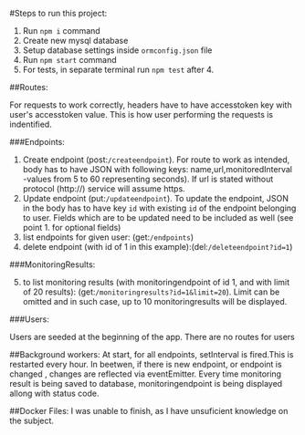 
#Steps to run this project:

1. Run `npm i` command
2. Create new mysql database
3. Setup database settings inside `ormconfig.json` file
4. Run `npm start` command
5. For tests, in separate terminal run `npm test` after 4.

##Routes:

For requests to work correctly, headers have to have accesstoken key with user's accesstoken value. This is how user performing the requests is indentified. 

###Endpoints:

1. Create endpoint (post:`/createendpoint`). For route to work as intended, body has to have JSON with following keys:
     name,url,monitoredInterval -values from 5 to 60  representing seconds). If url is stated without protocol (http://) service will assume https. 
2. Update endpoint (put:`/updateendpoint`). To update the endpoint, JSON in the body has to have key `id` with existing `id` of the endpoint belonging to user. Fields which are to be updated need to be included as well (see point 1. for optional fields)
3. list endpoints for given user: (get:`/endpoints`)
4. delete endpoint (with id of 1 in this example):(del:`/deleteendpoint?id=1`)

###MonitoringResults:

5. to list monitoring results (with monitoringendpoint of id 1, and with limit of 20 results): (get:`/monitoringresults?id=1&limit=20`). Limit can be omitted and in such case, up to  10 monitoringresults will be displayed.

###Users:

Users are seeded at the beginning of the app. There are no routes for users

##Background workers:
At start, for all endpoints, setInterval is fired.This is restarted every hour. In beetwen, if there is new endpoint, or endpoint is changed , changes are reflected via eventEmitter. Every time monitoring result is being saved to database, monitoringendpoint is being displayed allong with status code.

##Docker Files:
I was unable to finish, as I have unsuficient knowledge on the subject. 





